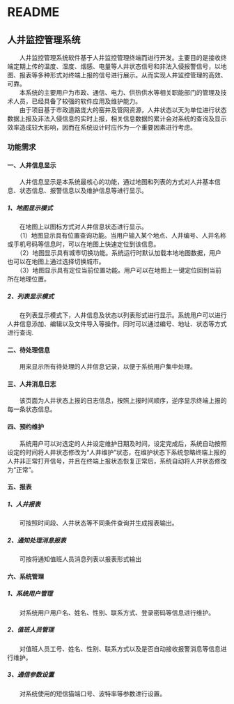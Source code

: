 # README
## 人井监控管理系统
　　人井监控管理系统软件基于人井监控管理终端而进行开发。主要目的是接收终端定期上传的温度、湿度、烟感、电量等人井状态信号和非法入侵报警信号，以地图、报表等多种形式对终端上报的信号进行展示。从而实现人井监控管理的高效、可靠。<br/>
　　本系统的主要用户为市政、通信、电力、供热供水等相关职能部门的管理及技术人员，已经具备了较强的软件应用及维护能力。<br/>
　　由于项目基于市政道路庞大的窑井及管网资源，人井状态以天为单位进行状态数据上报及非法入侵信息的实时上报，相关信息数据的累计会对系统的查询及显示效率造成较大影响，因而在系统设计时应作为一个重要因素进行考虑。
### 功能需求
#### 一、人井信息显示
　　人井信息显示是本系统最核心的功能，通过地图和列表的方式对人井基本信息、状态信息、报警信息以及维护信息等进行显示。
##### 1、地图显示模式
　　在地图上以图标方式对人井信息状态进行显示。<br/>
　　（1）地图显示具有位置查询功能。当用户输入某个地点、人井编号、人井名称或手机号码等信息时，可以在地图上快速定位到该信息。<br/>
　　（2）地图显示具有城市切换功能。系统运行时默认加载本地地图数据，用户也可以在地图上通过选择切换城市。<br/>
　　（3）地图显示具有定位当前位置功能。用户可以在地图上一键定位回到当前所在地理位置。
##### 2、列表显示模式
　　在列表显示模式下，人井信息及状态以列表形式进行显示。系统用户可以进行人井信息添加、编辑以及文件导入等操作。同时可以通过编号、地址、状态等方式进行查询.
#### 二、待处理信息
　　用来显示所有待处理的人井信息记录，以便于系统用户集中处理。
#### 三、人井消息日志
　　该页面为人井状态上报的日志信息，按照上报时间顺序，逆序显示终端上报的每一条状态信息。
#### 四、预约维护
　　系统用户可以对选定的人井设定维护日期及时间，设定完成后，系统自动按照设定的时间将人井状态修改为“人井维护”状态，在维护状态下系统忽略终端上报的人井非正常打开信号，并且在终端上报状态恢复正常后，系统自动将人井状态修改为“正常”。
#### 五、报表
##### 1、人井报表
　　可按照时间段、人井状态等不同条件查询并生成报表输出。
##### 2、通知处理消息报表
　　可按将通知值班人员消息列表以报表形式输出
#### 六、系统管理
##### 1、系统用户管理
　　对系统用户用户名、姓名、性别、联系方式、登录密码等信息进行维护。
##### 2、值班人员管理
　　对值班人员工号、姓名、性别、联系方式以及是否自动接收报警消息等信息进行维护。
##### 3、通信参数设置
　　对系统使用的短信猫端口号、波特率等参数进行设置。

